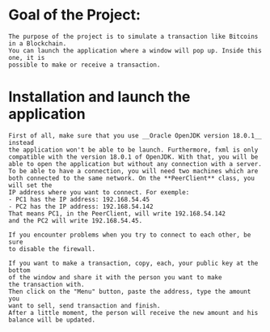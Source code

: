 # Goal of the Project:
    The purpose of the project is to simulate a transaction like Bitcoins in a Blockchain.
    You can launch the application where a window will pop up. Inside this one, it is
    possible to make or receive a transaction.
    
# Installation and launch the application
    First of all, make sure that you use __Oracle OpenJDK version 18.0.1__ instead
    the application won't be able to be launch. Furthermore, fxml is only 
    compatible with the version 18.0.1 of OpenJDK. With that, you will be
    able to open the application but without any connection with a server.
    To be able to have a connection, you will need two machines which are
    both connected to the same network. On the **PeerClient** class, you will set the
    IP address where you want to connect. For exemple:
    - PC1 has the IP address: 192.168.54.45
    - PC2 has the IP address: 192.168.54.142
    That means PC1, in the PeerClient, will write 192.168.54.142
    and the PC2 will write 192.168.54.45.
    
    If you encounter problems when you try to connect to each other, be sure 
    to disable the firewall.
    
    If you want to make a transaction, copy, each, your public key at the bottom
    of the window and share it with the person you want to make
    the transaction with.
    Then click on the "Menu" button, paste the address, type the amount you
    want to sell, send transaction and finish.
    After a little moment, the person will receive the new amount and his
    balance will be updated.
